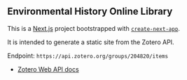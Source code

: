 ## Environmental History Online Library

This is a [Next.js](https://nextjs.org/) project bootstrapped with
[`create-next-app`](https://github.com/vercel/next.js/tree/canary/packages/create-next-app).

It is intended to generate a static site from the Zotero API.

Endpoint: `https://api.zotero.org/groups/204820/items`

- [Zotero Web API docs](https://www.zotero.org/support/dev/web_api/v3/basics)